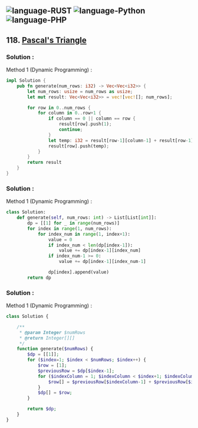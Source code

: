 ![language-RUST](https://img.shields.io/badge/RUST-8d4004?style=for-the-badge&logo=RUST)
![language-Python](https://img.shields.io/badge/Python-ffd43b?style=for-the-badge&logo=PYTHON)
![language-PHP](https://img.shields.io/badge/PHP-acb1f9?style=for-the-badge&logo=PHP)
---

## 118. [Pascal's Triangle](https://leetcode.com/problems/pascals-triangle)

### Solution :

Method 1 (Dynamic Programming) :
```rust
impl Solution {
    pub fn generate(num_rows: i32) -> Vec<Vec<i32>> {
        let num_rows: usize = num_rows as usize;
        let mut result: Vec<Vec<i32>> = vec![vec![]; num_rows];

        for row in 0..num_rows {
            for column in 0..row+1 {
                if column == 0 || column == row {
                    result[row].push(1);
                    continue;
                }
                let temp: i32 = result[row-1][column-1] + result[row-1][column];
                result[row].push(temp);
            }
        }
        return result
    }
}
```

### Solution :

Method 1 (Dynamic Programming) :
```python
class Solution:
    def generate(self, num_rows: int) -> List[List[int]]:
        dp = [[1] for _ in range(num_rows)]
        for index in range(1, num_rows):
            for index_num in range(1, index+1):
                value = 0
                if index_num < len(dp[index-1]):
                    value += dp[index-1][index_num]
                if index_num-1 >= 0:
                    value += dp[index-1][index_num-1]

                dp[index].append(value)
        return dp
```

### Solution :

Method 1 (Dynamic Programming) :
```php
class Solution {

    /**
     * @param Integer $numRows
     * @return Integer[][]
     */
    function generate($numRows) {
        $dp = [[1]];
        for ($index=1; $index < $numRows; $index++) {
            $row = [1];
            $previousRow = $dp[$index-1];
            for ($indexColumn = 1; $indexColumn < $index+1; $indexColumn++) {
                $row[] = $previousRow[$indexColumn-1] + $previousRow[$indexColumn];
            }
            $dp[] = $row;
        }

        return $dp;
    }
}
```
